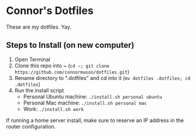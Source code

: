 # Connor's Dotfiles
These are my dotfiles. Yay.

## Steps to Install (on new computer)
1. Open Terminal
2. Clone this repo into ~ (`cd ~; git clone https://github.com/connormason/dotfiles.git`)
3. Rename directory to ".dotfiles" and cd into it (`mv dotfiles .dotfiles; cd .dotfiles`)
4. Run the install script
    - Personal Ubuntu machine: `./install.sh personal ubuntu`
    - Personal Mac machine: `./install.sh personal mac`
    - Work: `./install.sh work`

If running a home server install, make sure to reserve an IP address in the router configuration.